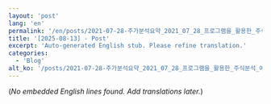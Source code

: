 ```yaml
---
layout: 'post'
lang: 'en'
permalink: '/en/posts/2021-07-28-주가분석요약_2021_07_28_프로그램을_활용한_주식분석_예상결과_16_41_18/'
title: '[2025-08-13] - Post'
excerpt: 'Auto-generated English stub. Please refine translation.'
categories:
  - 'Blog'
alt_ko: '/posts/2021-07-28-주가분석요약_2021_07_28_프로그램을_활용한_주식분석_예상결과_16_41_18/'
---
```


(*No embedded English lines found. Add translations later.*)
